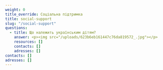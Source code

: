 ```yaml
---
weight: 0
title_override: Соціальна підтримка
title: social-support
slug: "/social-support"
questions:
  - title: Що належить українським дітям?
    answer: <p><img src="/uploads/623b6eb161447c76da819572_.jpg"></p>
    resources: []
    contacts: []
    adresses: []
contacts: []
adresses: []
---
```

